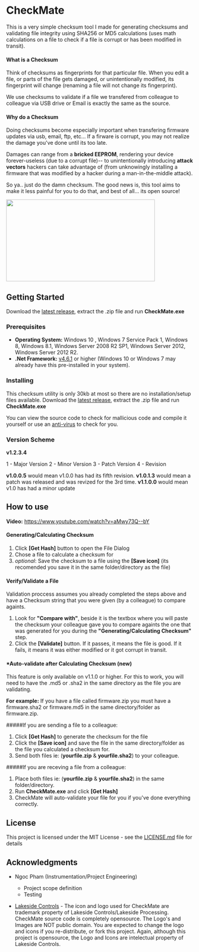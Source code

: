# CheckMate

This is a very simple checksum tool I made for generating checksums and validating file integrity using SHA256 or MD5 calculations (uses math calculations on a file to check if a file is corrupt or has been modified in transit). 

#### What is a Checksum
Think of checksums as fingerprints for that particular file. When you edit a file, or parts of the file gets damaged, or unintentionally modified, its fingerprint will change (renaming a file will not change its fingerprint). 

We use checksums to validate if a file we transfered from colleague to colleague via USB drive or Email is exactly the same as the source. 

#### Why do a Checksum
Doing checksums become especially important when transfering firmware updates via usb, email, ftp, etc... If a firware is corrupt, you may not realize the damage you've done until its too late.

Damages can range from a **bricked EEPROM**, rendering your device forever-useless (due to a corrupt file)-- to unintentionally introducing **attack vectors** hackers can take advantage of (from unknowingly installing a firmware that was modified by a hacker during a man-in-the-middle attack).

So ya.. just do the damn checksum. The good news is, this tool aims to make it less painful for you to do that, and best of all... its open source!

<img src="https://github.com/glennlopez/Lakeside.CheckMate/blob/master/CheckMate/CheckMate/screenshots/3.PNG?raw=true" width="400" height="220" />

## Getting Started

Download the [latest release](https://github.com/glennlopez/Lakeside.CheckMate/releases), extract the .zip file and run **CheckMate.exe**

### Prerequisites

 - **Operating System:** Windows 10 , Windows 7 Service Pack 1, Windows 8, Windows 8.1, Windows Server 2008 R2 SP1, Windows Server 2012, Windows Server 2012 R2.
 - **.Net Framework:** [v4.6.1](https://www.microsoft.com/en-us/download/details.aspx?id=49981) or higher (Windows 10 or Windows 7 may already have this pre-installed in your system).

### Installing

This checksum utility is only 30kb at most so there are no installation/setup files available. Download the [latest release](https://github.com/glennlopez/Lakeside.CheckMate/releases), extract the .zip file and run **CheckMate.exe**

You can view the source code to check for mallicious code and compile it yourself or use an [anti-virus](https://www.virustotal.com/#/home/upload) to check for you. 

### Version Scheme
**v1.2.3.4**

1 - Major Version
2 - Minor Version
3 - Patch Version
4 - Revision

**v1.0.0.5** would mean v1.0.0 has had its fifth revision.
**v1.0.1.3** would mean a patch was released and was revized for the 3rd time.
**v1.1.0.0** would mean v1.0 has had a minor update

## How to use
**Video:** https://www.youtube.com/watch?v=aMwy73Q--bY

#### Generating/Calculating Checksum
1. Click **[Get Hash]** button to open the File Dialog
2. Chose a file to calculate a checksum for
3. _optional_: Save the checksum to a file using the **[Save icon]** (its recomended you save it in the same folder/directory as the file)

#### Verify/Validate a File
Validation proccess assumes you already completed the steps above and have a Checksum string that you were given (by a colleague) to compare againts.
1. Look for **"Compare with"**, beside it is the textbox where you will paste the checksum your colleague gave you to compare againts the one that was generated for you during the **"Generating/Calculating Checksum"** step.
2. Click the **[Validate]** button. If it passes, it means the file is good. If it fails, it means it was either modified or it got corrupt in transit.

#### *Auto-validate after Calculating Checksum (new)
This feature is only available on v1.1.0 or higher. For this to work, you will need to have the .md5 or .sha2 in the same directory as the file you are validating. 

**For example:** If you have a file called firmware.zip you must have a firmware.sha2 or firmware.md5 in the same directory/folder as firmware.zip.

#####If you are sending a file to a colleague:
1. Click **[Get Hash]** to generate the checksum for the file
2. Click the **[Save icon]** and save the file in the same directory/folder as the file you calculated a checksum for.
3. Send both files ie: (**yourfile.zip** & **yourfile.sha2**) to your colleague.

#####If you are receving a file from a colleague:
1. Place both files ie: (**yourfile.zip** & **yourfile.sha2**) in the same folder/directory.
2. Run **CheckMate.exe** and click **[Get Hash]**
3. CheckMate will auto-validate your file for you if you've done everything correctly.

## License

This project is licensed under the MIT License - see the [LICENSE.md](https://github.com/glennlopez/Lakeside.CheckMate/blob/master/LICENSE) file for details

## Acknowledgments

* Ngoc Pham (Instrumentation/Project Engineering)
   - Project scope definition
   - Testing

* [Lakeside Controls](http://Lakesidecontrols.ca) - The icon and logo used for CheckMate are trademark property of Lakeside Controls/Lakeside Processing. CheckMate source code is completely opensource. The Logo's and Images are NOT public domain. You are expected to change the logo and icons if you re-distribute, or fork this project. Again, although this project is opensource, the Logo and Icons are intelectual property of Lakeside Controls.
